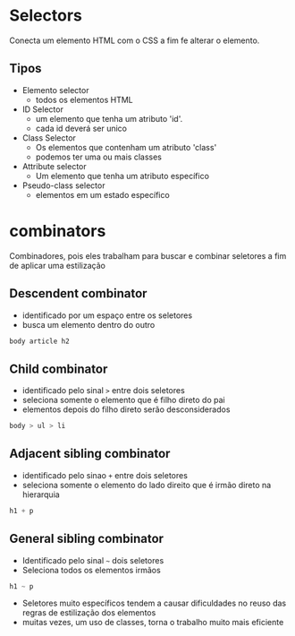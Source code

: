# Selectors

Conecta um elemento HTML com o CSS a fim fe alterar o elemento.

## Tipos

- Elemento selector
  - todos os elementos HTML
- ID Selector
  - um elemento que tenha um atributo 'id'.
  - cada id deverá ser unico
- Class Selector
  - Os elementos que contenham um atributo 'class'
  - podemos ter uma ou mais classes
- Attribute selector
  - Um elemento que tenha um atributo específico
- Pseudo-class selector
  - elementos em um estado específico

# combinators

Combinadores, pois eles trabalham para buscar e combinar seletores
a fim de aplicar uma estilização

## Descendent combinator

- identificado por um espaço entre os seletores
- busca um elemento dentro do outro

```css
body article h2
```

## Child combinator

- identificado pelo sinal `>` entre dois seletores
- seleciona somente o elemento que é filho direto do pai
- elementos depois do filho direto serão desconsiderados

```css
body > ul > li
```

## Adjacent sibling combinator

- identificado pelo sinao `+` entre dois seletores
- seleciona somente o elemento do lado direito que é irmão direto na hierarquia

```css
h1 + p
```

## General sibling combinator

- Identificado pelo sinal `~` dois seletores
- Seleciona todos os elementos irmãos

```css
h1 ~ p
```

- Seletores muito específicos tendem a causar dificuldades no reuso
  das regras de estilização dos elementos
- muitas vezes, um uso de classes, torna o trabalho muito mais eficiente
